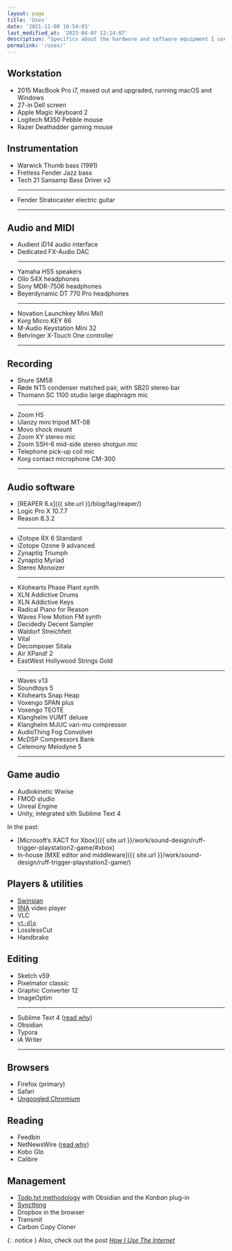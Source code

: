 ```yaml
---
layout: page
title: 'Uses'
date: '2021-11-08 10:54:03'
last_modified_at: '2023-04-07 12:14:07'
description: "Specifics about the hardware and software equipment I use. The page is part of the uses.tech project."
permalink: '/uses/'
---
```

## Workstation

- 2015 MacBook Pro i7, maxed out and upgraded, running macOS and Windows
- 27-in Dell screen
- Apple Magic Keyboard 2
- Logitech M350 Pebble mouse
- Razer Deathadder gaming mouse

## Instrumentation

- Warwick Thumb bass (1991)
- Fretless Fender Jazz bass
- Tech 21 Sansamp Bass Driver v2
  <hr>
- Fender Stratocaster electric guitar
  <hr>

## Audio and MIDI

- Audient iD14 audio interface
- Dedicated FX-Audio DAC
  <hr>
- Yamaha HS5 speakers
- Ollo S4X headphones
- Sony MDR-7506 headphones
- Beyerdynamic DT 770 Pro headphones
  <hr>
- Novation Launchkey Mini MkII
- Korg Micro KEY 66
- M-Audio Keystation Mini 32
- Behringer X-Touch One controller
  <hr>

## Recording

- Shure SM58
- Røde NT5 condenser matched pair, with SB20 stereo bar
- Thomann SC 1100 studio large diaphragm mic
  <hr>
- Zoom H5
- Ulanzy mini tripod MT-08
- Movo shock mount
- Zoom XY stereo mic
- Zoom SSH-6 mid-side stereo shotgun mic
- Telephone pick-up coil mic
- Korg contact microphone CM-300
  <hr>

## Audio software

- [REAPER 6.x]({{ site.url }}/blog/tag/reaper/)
- Logic Pro X 10.7.7
- Reason 8.3.2
  <hr>
- iZotope RX 6 Standard
- iZotope Ozone 9 advanced
- Zynaptiq Triumph
- Zynaptiq Myriad
- Stereo Monoizer
  <hr>
- Kilohearts Phase Plant synth
- XLN Addictive Drums
- XLN Addictive Keys
- Radical Piano for Reason
- Waves Flow Motion FM synth
- Decidedly Decent Sampler
- Waldorf Streichfett
- Vital
- Decomposer Sitala
- Air XPand! 2
- EastWest Hollywood Strings Gold
  <hr>
- Waves v13
- Soundtoys 5
- Kilohearts Snap Heap
- Voxengo SPAN plus
- Voxengo TEOTE
- Klanghelm VUMT deluxe 
- Klanghelm MJUC vari-mu compressor
- AudioThing Fog Convolver
- McDSP Compressors Bank
- Celemony Melodyne 5
  <hr>

## Game audio

- Audiokinetic Wwise
- FMOD studio
- Unreal Engine
- Unity, integrated sith Sublime Text 4

In the past:

- [Microsoft’s XACT for Xbox]({{ site.url }}/work/sound-design/ruff-trigger-playstation2-game/#xbox)
- In-house [MXE editor and middleware]({{ site.url }}/work/sound-design/ruff-trigger-playstation2-game/)

## Players & utilities

- [Swinsian](http://www.swinsian.com)
- [IINA](https://iina.io/) video player
- VLC
- [`yt-dlp`](https://github.com/yt-dlp/yt-dlp)
- LosslessCut
- Handbrake

## Editing

- Sketch v59
- Pixelmator classic
- Graphic Converter 12
- ImageOptim
  <hr>
- Sublime Text 4 ([read why](https://tonsky.me/blog/sublime/))
- Obsidian
- Typora
- iA Writer
  <hr>

## Browsers

- Firefox (primary)
- Safari
- [Ungoogled Chromium](https://simonesilvestroni.com/blog/ungoogled-chromium/)

## Reading

- Feedbin
- NetNewsWire ([read why](https://inessential.com/2023/02/20/on_not_taking_money_for_netnewswire))
- Kobo Glo
- Calibre

## Management

- [Todo.txt methodology](https://github.com/todotxt) with Obsidian and the _Kanban_ plug-in
- [Syncthing](https://syncthing.net/)
- Dropbox in the browser
- Transmit
- Carbon Copy Cloner

{: .notice }
Also, check out the post [_How I Use The Internet_](/blog/how-i-use-internet/)